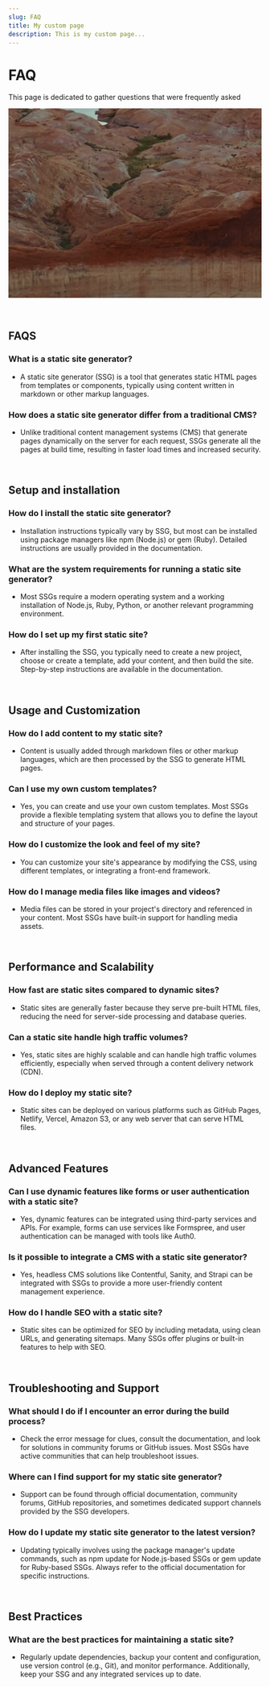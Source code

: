 ```yaml
---
slug: FAQ
title: My custom page
description: This is my custom page... 
---
```



# FAQ 

This page is dedicated to gather questions that were frequently asked

![FAQ](./FAQ/FAQ.png)

<br>

## FAQS

### What is a static site generator?
* A static site generator (SSG) is a tool that generates static HTML pages from templates or components, typically using content written in markdown or other markup languages.

### How does a static site generator differ from a traditional CMS?
* Unlike traditional content management systems (CMS) that generate pages dynamically on the server for each request, SSGs generate all the pages at build time, resulting in faster load times and increased security.

<br>

## Setup and installation

### How do I install the static site generator?
* Installation instructions typically vary by SSG, but most can be installed using package managers like npm (Node.js) or gem (Ruby). Detailed instructions are usually provided in the documentation.

### What are the system requirements for running a static site generator?
* Most SSGs require a modern operating system and a working installation of Node.js, Ruby, Python, or another relevant programming environment.

### How do I set up my first static site?
* After installing the SSG, you typically need to create a new project, choose or create a template, add your content, and then build the site. Step-by-step instructions are available in the documentation.

<br>

## Usage and Customization

### How do I add content to my static site?
* Content is usually added through markdown files or other markup languages, which are then processed by the SSG to generate HTML pages.

### Can I use my own custom templates?
* Yes, you can create and use your own custom templates. Most SSGs provide a flexible templating system that allows you to define the layout and structure of your pages.

### How do I customize the look and feel of my site?
* You can customize your site's appearance by modifying the CSS, using different templates, or integrating a front-end framework.

### How do I manage media files like images and videos?
* Media files can be stored in your project's directory and referenced in your content. Most SSGs have built-in support for handling media assets.

<br>

## Performance and Scalability

### How fast are static sites compared to dynamic sites?
* Static sites are generally faster because they serve pre-built HTML files, reducing the need for server-side processing and database queries.

### Can a static site handle high traffic volumes?
* Yes, static sites are highly scalable and can handle high traffic volumes efficiently, especially when served through a content delivery network (CDN).

### How do I deploy my static site?
* Static sites can be deployed on various platforms such as GitHub Pages, Netlify, Vercel, Amazon S3, or any web server that can serve HTML files.

<br>

## Advanced Features

### Can I use dynamic features like forms or user authentication with a static site?
* Yes, dynamic features can be integrated using third-party services and APIs. For example, forms can use services like Formspree, and user authentication can be managed with tools like Auth0.

### Is it possible to integrate a CMS with a static site generator?
* Yes, headless CMS solutions like Contentful, Sanity, and Strapi can be integrated with SSGs to provide a more user-friendly content management experience.

### How do I handle SEO with a static site?
* Static sites can be optimized for SEO by including metadata, using clean URLs, and generating sitemaps. Many SSGs offer plugins or built-in features to help with SEO.

<br>

## Troubleshooting and Support

### What should I do if I encounter an error during the build process?
* Check the error message for clues, consult the documentation, and look for solutions in community forums or GitHub issues. Most SSGs have active communities that can help troubleshoot issues.

### Where can I find support for my static site generator?
* Support can be found through official documentation, community forums, GitHub repositories, and sometimes dedicated support channels provided by the SSG developers.

### How do I update my static site generator to the latest version?
* Updating typically involves using the package manager's update commands, such as npm update for Node.js-based SSGs or gem update for Ruby-based SSGs. Always refer to the official documentation for specific instructions.

<br>

## Best Practices

### What are the best practices for maintaining a static site?
* Regularly update dependencies, backup your content and configuration, use version control (e.g., Git), and monitor performance. Additionally, keep your SSG and any integrated services up to date.
